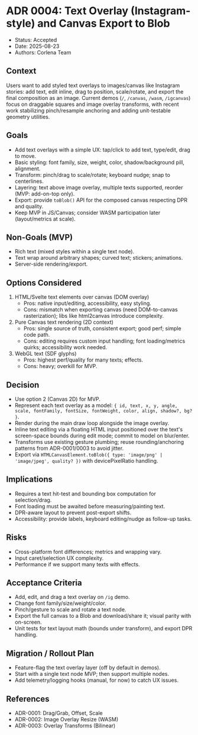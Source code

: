 # ADR 0004: Text Overlay (Instagram-style) and Canvas Export to Blob

- Status: Accepted
- Date: 2025-08-23
- Authors: Corlena Team

## Context
Users want to add styled text overlays to images/canvas like Instagram stories: add text, edit inline, drag to position, scale/rotate, and export the final composition as an image. Current demos (`/`, `/canvas`, `/wasm`, `/igcanvas`) focus on draggable squares and image overlay transforms, with recent work stabilizing pinch/resample anchoring and adding unit-testable geometry utilities.

## Goals
- Add text overlays with a simple UX: tap/click to add text, type/edit, drag to move.
- Basic styling: font family, size, weight, color, shadow/background pill, alignment.
- Transform: pinch/drag to scale/rotate; keyboard nudge; snap to centerlines.
- Layering: text above image overlay, multiple texts supported, reorder (MVP: add-on-top only).
- Export: provide `toBlob()` API for the composed canvas respecting DPR and quality.
- Keep MVP in JS/Canvas; consider WASM participation later (layout/metrics at scale).

## Non-Goals (MVP)
- Rich text (mixed styles within a single text node).
- Text wrap around arbitrary shapes; curved text; stickers; animations.
- Server-side rendering/export.

## Options Considered
1. HTML/Svelte text elements over canvas (DOM overlay)
   - Pros: native input/editing, accessibility, easy styling.
   - Cons: mismatch when exporting canvas (need DOM-to-canvas rasterization); libs like html2canvas introduce complexity.
2. Pure Canvas text rendering (2D context)
   - Pros: single source of truth, consistent export; good perf; simple code path.
   - Cons: editing requires custom input handling; font loading/metrics quirks; accessibility work needed.
3. WebGL text (SDF glyphs)
   - Pros: highest perf/quality for many texts; effects.
   - Cons: heavy; overkill for MVP.

## Decision
- Use option 2 (Canvas 2D) for MVP.
- Represent each text overlay as a model: `{ id, text, x, y, angle, scale, fontFamily, fontSize, fontWeight, color, align, shadow?, bg? }`.
- Render during the main draw loop alongside the image overlay.
- Inline text editing via a floating HTML input positioned over the text's screen-space bounds during edit mode; commit to model on blur/enter.
- Transforms use existing gesture plumbing; reuse rounding/anchoring patterns from ADR-0001/0003 to avoid jitter.
- Export via `HTMLCanvasElement.toBlob({ type: 'image/png' | 'image/jpeg', quality? })` with devicePixelRatio handling.

## Implications
- Requires a text hit-test and bounding box computation for selection/drag.
- Font loading must be awaited before measuring/painting text.
- DPR-aware layout to prevent post-export shifts.
- Accessibility: provide labels, keyboard editing/nudge as follow-up tasks.

## Risks
- Cross-platform font differences; metrics and wrapping vary.
- Input caret/selection UX complexity.
- Performance if we support many texts with effects.

## Acceptance Criteria
- Add, edit, and drag a text overlay on `/ig` demo.
- Change font family/size/weight/color.
- Pinch/gesture to scale and rotate a text node.
- Export the full canvas to a Blob and download/share it; visual parity with on-screen.
- Unit tests for text layout math (bounds under transform), and export DPR handling.

## Migration / Rollout Plan
- Feature-flag the text overlay layer (off by default in demos).
- Start with a single text node MVP; then support multiple nodes.
- Add telemetry/logging hooks (manual, for now) to catch UX issues.

## References
- ADR-0001: Drag/Grab, Offset, Scale
- ADR-0002: Image Overlay Resize (WASM)
- ADR-0003: Overlay Transforms (Bilinear)
